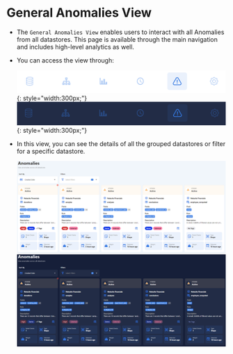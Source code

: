 # General Anomalies View


* The `General Anomalies View` enables users to interact with all Anomalies from all datastores. This page is available through the main navigation and includes high-level analytics as well.


* You can access the view through:

    ![Screenshot](../assets/anomalies/universal-anomaly-light.png#only-light){: style="width:300px;"}
    ![Screenshot](../assets/anomalies/universal-anomaly-dark.png#only-dark){: style="width:300px;"}

* In this view, you can see the details of all the grouped datastores or filter for a specific datastore.

    ![Screenshot](../assets/anomalies/anomalies-overviews-light.png#only-light)
    ![Screenshot](../assets/anomalies/anomalies-overviews-dark.png#only-dark)

